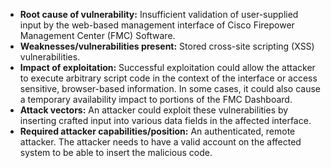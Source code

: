 - **Root cause of vulnerability:** Insufficient validation of user-supplied input by the web-based management interface of Cisco Firepower Management Center (FMC) Software.
- **Weaknesses/vulnerabilities present:** Stored cross-site scripting (XSS) vulnerabilities.
- **Impact of exploitation:** Successful exploitation could allow the attacker to execute arbitrary script code in the context of the interface or access sensitive, browser-based information. In some cases, it could also cause a temporary availability impact to portions of the FMC Dashboard.
- **Attack vectors:**  An attacker could exploit these vulnerabilities by inserting crafted input into various data fields in the affected interface.
- **Required attacker capabilities/position:** An authenticated, remote attacker. The attacker needs to have a valid account on the affected system to be able to insert the malicious code.